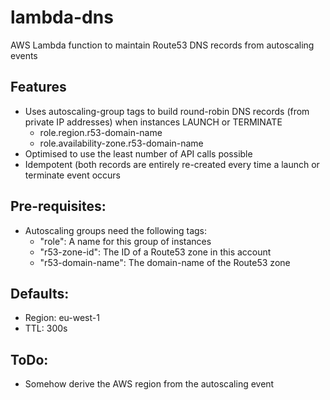 # lambda-dns
AWS Lambda function to maintain Route53 DNS records from autoscaling events

## Features
* Uses autoscaling-group tags to build round-robin DNS records (from private IP addresses) when instances LAUNCH or TERMINATE
  * role.region.r53-domain-name
  * role.availability-zone.r53-domain-name
* Optimised to use the least number of API calls possible
* Idempotent (both records are entirely re-created every time a launch or terminate event occurs

## Pre-requisites:
* Autoscaling groups need the following tags:
  * "role": A name for this group of instances
  * "r53-zone-id": The ID of a Route53 zone in this account
  * "r53-domain-name": The domain-name of the Route53 zone

## Defaults:
* Region: eu-west-1
* TTL: 300s

## ToDo:
* Somehow derive the AWS region from the autoscaling event
